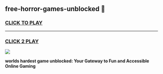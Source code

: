 
## free-horror-games-unblocked 👋
<h3>
<a href="https://premium.freeplayer.one?title=free-horror-games-unblocked&ref=14F">CLICK TO PLAY</a></h3>
<hr>

<h3>
<a href="https://premium.freeplayer.one?title=free-horror-games-unblocked&ref=14F">CLICK 2 PLAY</a>
  
</h3>

<a href="https://premium.freeplayer.one?title=free-horror-games-unblocked&ref=12F/"><img src="https://clearcache.store/games.png"></a>


**worlds hardest game unblocked: Your Gateway to Fun and Accessible Online Gaming**
